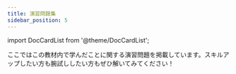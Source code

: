 ```yaml
---
title: 演習問題集
sidebar_position: 5
---
```


import DocCardList from '@theme/DocCardList';

ここではこの教材内で学んだことに関する演習問題を掲載しています。スキルアップしたい方も腕試ししたい方もぜひ解いてみてください！

<DocCardList />
